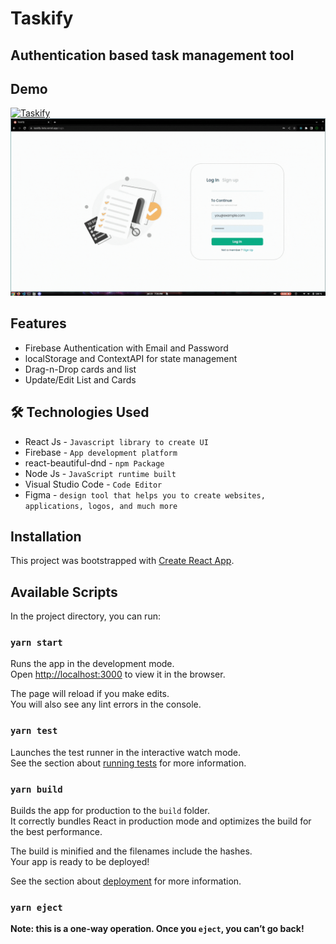# Taskify

## Authentication based task management tool

## Demo

[![Taskify](<https://img.shields.io/badge/Tryit-(here)-blue.svg>)](https://taskify-beta.vercel.app)
![demo](./src/assets/taskifyDemo.gif)

## Features

- Firebase Authentication with Email and Password
- localStorage and ContextAPI for state management
- Drag-n-Drop cards and list
- Update/Edit List and Cards

## 🛠 Technologies Used

- React Js - `Javascript library to create UI`
- Firebase - `App development platform`
- react-beautiful-dnd - `npm Package`
- Node Js - `JavaScript runtime built`
- Visual Studio Code - `Code Editor`
- Figma - `design tool that helps you to create websites, applications, logos, and much more`

## Installation

This project was bootstrapped with [Create React App](https://github.com/facebook/create-react-app).

## Available Scripts

In the project directory, you can run:

### `yarn start`

Runs the app in the development mode.\
Open [http://localhost:3000](http://localhost:3000) to view it in the browser.

The page will reload if you make edits.\
You will also see any lint errors in the console.

### `yarn test`

Launches the test runner in the interactive watch mode.\
See the section about [running tests](https://facebook.github.io/create-react-app/docs/running-tests) for more information.

### `yarn build`

Builds the app for production to the `build` folder.\
It correctly bundles React in production mode and optimizes the build for the best performance.

The build is minified and the filenames include the hashes.\
Your app is ready to be deployed!

See the section about [deployment](https://facebook.github.io/create-react-app/docs/deployment) for more information.

### `yarn eject`

**Note: this is a one-way operation. Once you `eject`, you can’t go back!**
